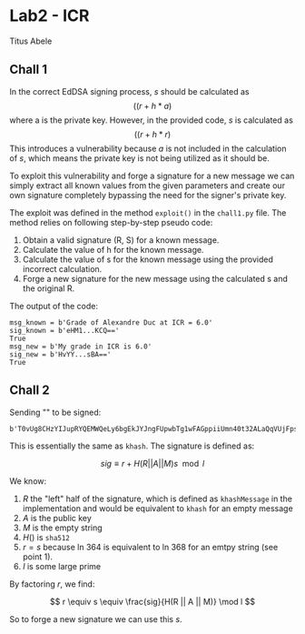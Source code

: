 # Lab2 - ICR
Titus Abele

## Chall 1 

In the correct EdDSA signing process, $s$ should be calculated as $$((r + h * a) % self.l)$$ where a is the private key. However, in the provided code, $s$ is calculated as $$((r + h * r) % self.l)$$ This introduces a vulnerability because $a$ is not included in the calculation of $s$, which means the private key is not being utilized as it should be.

To exploit this vulnerability and forge a signature for a new message we can simply extract all known values from the given parameters and create our own signature completely bypassing the need for the signer's private key.

The exploit was defined in the method `exploit()` in the `chall1.py` file. The method relies on following step-by-step pseudo code:
    
1. Obtain a valid signature (R, S) for a known message.
2. Calculate the value of h for the known message.
3. Calculate the value of s for the known message using the provided incorrect calculation.
4. Forge a new signature for the new message using the calculated s and the original R.

The output of the code:
```
msg_known = b'Grade of Alexandre Duc at ICR = 6.0'
sig_known = b'eHM1...KCQ=='
True
msg_new = b'My grade in ICR is 6.0'
sig_new = b'HvYY...sBA=='
True
```

## Chall 2

Sending "" to be signed:
```
b'T0vUg8CHzYIJupRYQEMWQeLy6bgEkJYJngFUpwbTg1wFAGppiiUmn40t32ALaQqVUjFpsGgBtQWyJQnSeVTOBA=='
```
This is essentially the same as `khash`.
The signature is defined as:

$$ sig \equiv r + H(R || A || M)s \mod l $$

We know:
1. $R$ the "left" half of the signature, which is defined as `khashMessage` in the implementation and would be equivalent to `khash` for an empty message
2. $A$ is the public key
3. $M$ is the empty string
4. $H()$ is `sha512`
5. $r = s$ because ln 364 is equivalent to ln 368 for an emtpy string (see point 1).
6. $l$ is some large prime

By factoring $r$, we find:

$$ r \equiv s \equiv \frac{sig}{H(R || A || M)} \mod l $$

So to forge a new signature we can use this $s$. 
